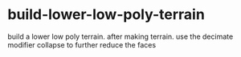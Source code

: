 # build-lower-low-poly-terrain
build a lower low poly terrain. after making terrain. use the decimate modifier collapse to further reduce the faces
